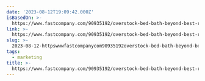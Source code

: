 ```yaml
---
date: '2023-08-12T19:09:42.000Z'
isBasedOn: >-
  https://www.fastcompany.com/90935192/overstock-bed-bath-beyond-best-rebrand-marketing-history?partner=rss
link: >-
  https://www.fastcompany.com/90935192/overstock-bed-bath-beyond-best-rebrand-marketing-history?partner=rss
slug: >-
  2023-08-12-httpswwwfastcompanycom90935192overstock-bed-bath-beyond-best-rebrand-marketing-historypartnerrss
tags:
  - marketing
title: >-
  https://www.fastcompany.com/90935192/overstock-bed-bath-beyond-best-rebrand-marketing-history?partner=rss
---
```


